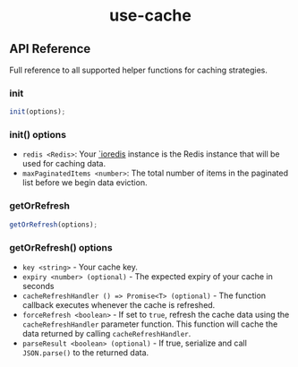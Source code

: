 <h1 align="center">use-cache</h1>

## API Reference

Full reference to all supported helper functions for caching strategies.

### init

<a id="init"></a>

```ts
init(options);
```

### init() options

<a id="options"></a>

- `redis <Redis>`: Your [`ioredis](https://www.npmjs.com/package/ioredis) instance is the Redis instance that will be used for caching data.
- `maxPaginatedItems <number>`: The total number of items in the paginated list before we begin data eviction.

### getOrRefresh

<a id="getOrRefresh"></a>

```ts
getOrRefresh(options);
```

### getOrRefresh() options

<a id="options"></a>

- `key <string>` - Your cache key.
- `expiry <number> (optional)` - The expected expiry of your cache in seconds
- `cacheRefreshHandler () => Promise<T> (optional)` - The function callback executes whenever the cache is refreshed.
- `forceRefresh <boolean>` - If set to `true`, refresh the cache data using the `cacheRefreshHandler` parameter function. This function will cache the data returned by calling `cacheRefreshHandler`.
- `parseResult <boolean> (optional)` - If true, serialize and call `JSON.parse()` to the returned data.